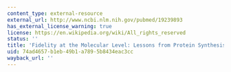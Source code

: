 ```yaml
---
content_type: external-resource
external_url: http://www.ncbi.nlm.nih.gov/pubmed/19239893
has_external_license_warning: true
license: https://en.wikipedia.org/wiki/All_rights_reserved
status: ''
title: 'Fidelity at the Molecular Level: Lessons from Protein Synthesis'
uid: 74ad4657-b1eb-49b1-a789-5b8434eac3cc
wayback_url: ''
---
```

